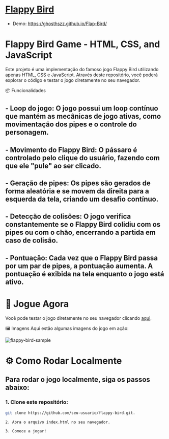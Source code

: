 # [Flappy Bird](https://ghosthszz.github.io/Flap-Bird/)

- Demo: https://ghosthszz.github.io/Flap-Bird/

# Flappy Bird Game - HTML, CSS, and JavaScript

Este projeto é uma implementação do famoso jogo Flappy Bird utilizando apenas HTML, CSS e JavaScript. Através deste repositório, você poderá explorar o código e testar o jogo diretamente no seu navegador.

📦 Funcionalidades
## - Loop do jogo: O jogo possui um loop contínuo que mantém as mecânicas de jogo ativas, como movimentação dos pipes e o controle do personagem.
  
## - Movimento do Flappy Bird: O pássaro é controlado pelo clique do usuário, fazendo com que ele "pule" ao ser clicado.
  
## - Geração de pipes: Os pipes são gerados de forma aleatória e se movem da direita para a esquerda da tela, criando um desafio contínuo.
  
## - Detecção de colisões: O jogo verifica constantemente se o Flappy Bird colidiu com os pipes ou com o chão, encerrando a partida em caso de colisão.
  
## - Pontuação: Cada vez que o Flappy Bird passa por um par de pipes, a pontuação aumenta. A pontuação é exibida na tela enquanto o jogo está ativo. 

# 🔗 Jogue Agora

Você pode testar o jogo diretamente no seu navegador clicando [aqui](https://ghosthszz.github.io/Flap-Bird/).

🖼️ Imagens
Aqui estão algumas imagens do jogo em ação:

![flappy-bird-sample](https://user-images.githubusercontent.com/78777681/219966636-72584cb3-d471-41c0-872f-62c230dccc47.png)

# ⚙️ Como Rodar Localmente

## Para rodar o jogo localmente, siga os passos abaixo:

### 1. Clone este repositório:
   ```bash
   git clone https://github.com/seu-usuario/flappy-bird.git.

2. Abra o arquivo index.html no seu navegador.

3. Comece a jogar!
